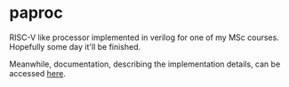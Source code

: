 # paproc

RISC-V like processor implemented in verilog for one of my MSc courses. Hopefully some day it'll be finished.

Meanwhile, documentation, describing the implementation details, can be accessed [here](https://pa.farlopa.gratis/).
